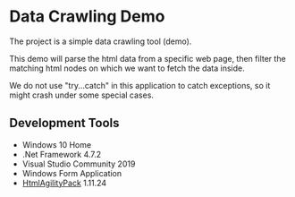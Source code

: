 # Data Crawling Demo

The project is a simple data crawling tool (demo).

This demo will parse the html data from a specific web page, then filter the matching html nodes on which we want to fetch the data inside.

We do not use "try...catch" in this application to catch exceptions, so it might crash under some special cases.

## Development Tools
* Windows 10 Home
* .Net Framework 4.7.2
* Visual Studio Community 2019
* Windows Form Application
* [HtmlAgilityPack](https://html-agility-pack.net/) 1.11.24
